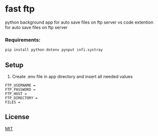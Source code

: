 # fast ftp
python background app for auto save files on ftp server
vs code extention for auto save files on ftp server

### Requirements:
```python
pip install python-dotenv pynput infi.systray
```
## Setup
1. Create .env file in app directory and insert all needed values
```
FTP_USERNAME = 
FTP_PASSWORD = 
FTP_HOST = 
FTP_DIRECTORY = 
FILES = 
```

## License
[MIT](https://choosealicense.com/licenses/mit/)
